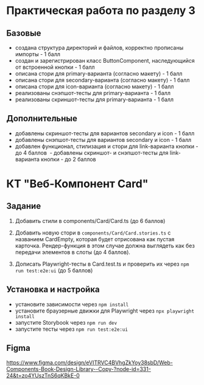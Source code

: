 # Практическая работа по разделу 3

## Базовые

- создана структура директорий и файлов, корректно прописаны импорты - 1 балл
- создан и зарегистрирован класс ButtonComponent, наследующийся от встроенной кнопки - 1 балл
- описана стори для primary-варианта (согласно макету) - 1 балл
- описана стори для secondary-варианта (согласно макету) - 1 балл
- описана стори для icon-варианта (согласно макету) - 1 балл
- реализованы снэпшот-тесты для primary-варианта - 1 балл
- реализованы скриншот-тесты для primary-варианта - 1 балл

## Дополнительные

- добавлены скриншот-тесты для вариантов secondary и icon - 1 балл 
- добавлены снэпшот-тесты для вариантов secondary и icon - 1 балл
- добавлен функционал, стилизация и стори для link-варианта кнопки - до 4 баллов 
- добавлены скриншот- и снэпшот-тесты для link-варианта кнопки - до 2 баллов 

# КТ "Веб-Компонент Card"

## Задание

1. Добавить стили в components/Card/Card.ts
(до 6 баллов)

2. Добавить новую стори в `components/Card/Card.stories.ts` с названием CardEmpty, которая будет отрисована как пустая карточка. Рендер-функция в этом случае должна выглядеть как <card-component> без передачи элементов в слоты (до 4 баллов).

3. Дописать Playwright-тесты в Card.test.ts и проверить их через `npm run test:e2e:ui` (до 5 баллов)

## Установка и настройка

- установите зависимости через `npm install`
- установите браузерные движки для Playwright через `npx playwright install`
- запустите Storybook через `npm run dev`
- запустите тесты через `npm run test:e2e:ui` 

## Figma

https://www.figma.com/design/eVITRVC4BVhgZkYoy38sbD/Web-Components-Book-Design-Library--Copy-?node-id=331-24&t=zo4YUszTnS6qKBkE-0

